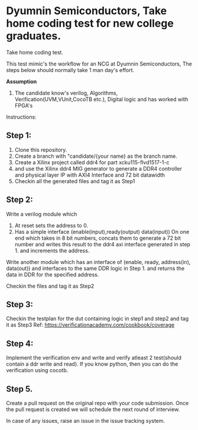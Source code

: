 # Dyumnin Semiconductors, Take home coding test for new college graduates.

Take home coding test.

This test mimic's the workflow for an NCG at Dyumnin Semiconductors, The steps below should normally take 1 man day's effort.

**Assumption** 
1. The candidate know's verilog, Algorithms, Verification(UVM,VUnit,CocoTB etc.), Digital logic and has worked with FPGA's


Instructions:
## Step 1:
1. Clone this repository.
2. Create a branch with "candidate/{your name} as the branch name.
3. Create a Xilinx project called ddr4 for part  xcku115-flvd1517-1-c
4. and use the Xilinx ddr4 MIG generator to generate a DDR4 controller and physical layer IP with AXI4 Interface and 72 bit datawidth
5. Checkin all the generated files and tag it as Step1

## Step 2:
 
 Write a verilog module which 
 1. At reset sets the address to 0.
 2. Has a simple interface (enable(input),ready(output) data(input)) On one end which  takes in 8 bit numbers, concats them to generate a 72 bit number and writes this result to the ddr4 axi interface generated in step 1. and increments the address.
 
 Write another module which has an interface of (enable, ready, address(in), data(out)) and interfaces to the same DDR logic in Step 1. and returns the data in DDR for the specified address.

Checkin the files and tag it as Step2

## Step 3:
Checkin the testplan for the dut containing logic in step1 and step2 and tag it as Step3
Ref: https://verificationacademy.com/cookbook/coverage 

## Step 4:

Implement the verification env and write and verify atleast 2 test(should contain a ddr write and read).
If you know python, then you can do the verification using cocotb.

## Step 5.

Create a pull request on the original repo with your code submission. Once the pull request is created we will schedule the next round of interview.


In case of any issues, raise an issue in the issue tracking system.
